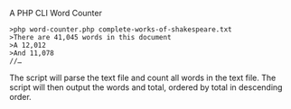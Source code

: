 A PHP CLI Word Counter

```
>php word-counter.php complete-works-of-shakespeare.txt
>There are 41,045 words in this document
>A 12,012
>And 11,078
//…
```

The script will parse the text file and count all words in the text file.
The script will then output the words and total, ordered by total in descending order.

